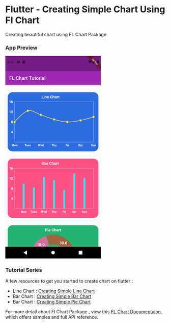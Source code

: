# Flutter - Creating Simple Chart Using Fl Chart

Creating beautiful chart using FL Chart Package

### App Preview

<img src='lib/img/Screenshot_1628586896.png' width=300>


### Tutorial Series
A few resources to get you started to create chart on flutter :

- Line Chart : [Creating Simple Line Chart](https://dev.to/redhunter7/flutter-create-simple-line-chart-1h5n)
- Bar Chart : [Creating Simple Bar Chart](https://dev.to/redhunter7/flutter-create-simple-bar-chart-8gl)
- Bar Chart : [Creating Simple Pie Chart](https://dev.to/redhunter7/flutter-create-simple-pie-chart-15lj)

For more detail about Fl Chart Package , view this
[FL Chart Documentaion](https://pub.dev/packages/fl_chart), which offers samples and full API reference.